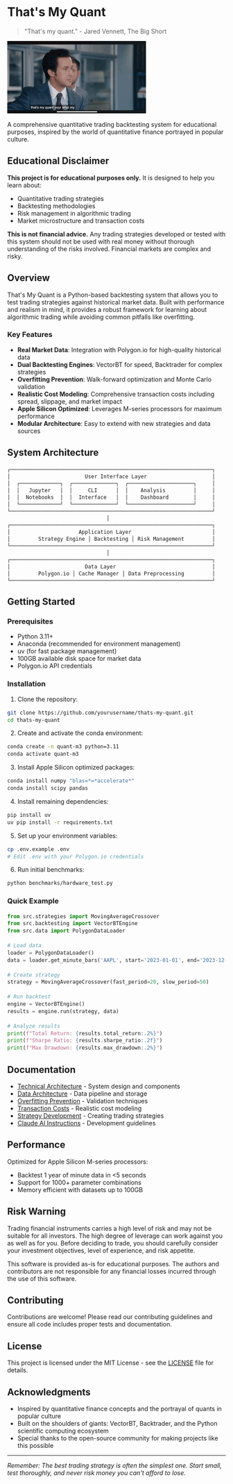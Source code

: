 # That's My Quant

> "That's my quant." - Jared Vennett, The Big Short

![That's My Quant](quant-quantitative.gif)

A comprehensive quantitative trading backtesting system for educational purposes, inspired by the world of quantitative finance portrayed in popular culture.

## Educational Disclaimer

**This project is for educational purposes only.** It is designed to help you learn about:
- Quantitative trading strategies
- Backtesting methodologies
- Risk management in algorithmic trading
- Market microstructure and transaction costs

**This is not financial advice.** Any trading strategies developed or tested with this system should not be used with real money without thorough understanding of the risks involved. Financial markets are complex and risky.

## Overview

That's My Quant is a Python-based backtesting system that allows you to test trading strategies against historical market data. Built with performance and realism in mind, it provides a robust framework for learning about algorithmic trading while avoiding common pitfalls like overfitting.

### Key Features

- **Real Market Data**: Integration with Polygon.io for high-quality historical data
- **Dual Backtesting Engines**: VectorBT for speed, Backtrader for complex strategies
- **Overfitting Prevention**: Walk-forward optimization and Monte Carlo validation
- **Realistic Cost Modeling**: Comprehensive transaction costs including spread, slippage, and market impact
- **Apple Silicon Optimized**: Leverages M-series processors for maximum performance
- **Modular Architecture**: Easy to extend with new strategies and data sources

## System Architecture

```
┌─────────────────────────────────────────────────────────────────┐
│                        User Interface Layer                     │
│  ┌─────────────┐  ┌──────────────┐  ┌─────────────────────┐     │
│  │   Jupyter   │  │     CLI      │  │    Analysis         │     │
│  │  Notebooks  │  │  Interface   │  │    Dashboard        │     │
│  └─────────────┘  └──────────────┘  └─────────────────────┘     │
└─────────────────────────────────────────────────────────────────┘
                                │
┌─────────────────────────────────────────────────────────────────┐
│                      Application Layer                          │
│         Strategy Engine │ Backtesting │ Risk Management         │
└─────────────────────────────────────────────────────────────────┘
                                │
┌─────────────────────────────────────────────────────────────────┐
│                        Data Layer                               │
│         Polygon.io │ Cache Manager │ Data Preprocessing         │
└─────────────────────────────────────────────────────────────────┘
```

## Getting Started

### Prerequisites

- Python 3.11+
- Anaconda (recommended for environment management)
- uv (for fast package management)
- 100GB available disk space for market data
- Polygon.io API credentials

### Installation

1. Clone the repository:
```bash
git clone https://github.com/yourusername/thats-my-quant.git
cd thats-my-quant
```

2. Create and activate the conda environment:
```bash
conda create -n quant-m3 python=3.11
conda activate quant-m3
```

3. Install Apple Silicon optimized packages:
```bash
conda install numpy "blas=*=*accelerate*"
conda install scipy pandas
```

4. Install remaining dependencies:
```bash
pip install uv
uv pip install -r requirements.txt
```

5. Set up your environment variables:
```bash
cp .env.example .env
# Edit .env with your Polygon.io credentials
```

6. Run initial benchmarks:
```bash
python benchmarks/hardware_test.py
```

### Quick Example

```python
from src.strategies import MovingAverageCrossover
from src.backtesting import VectorBTEngine
from src.data import PolygonDataLoader

# Load data
loader = PolygonDataLoader()
data = loader.get_minute_bars('AAPL', start='2023-01-01', end='2023-12-31')

# Create strategy
strategy = MovingAverageCrossover(fast_period=20, slow_period=50)

# Run backtest
engine = VectorBTEngine()
results = engine.run(strategy, data)

# Analyze results
print(f"Total Return: {results.total_return:.2%}")
print(f"Sharpe Ratio: {results.sharpe_ratio:.2f}")
print(f"Max Drawdown: {results.max_drawdown:.2%}")
```

## Documentation

- [Technical Architecture](plan.md) - System design and components
- [Data Architecture](data_architecture.md) - Data pipeline and storage
- [Overfitting Prevention](overfitting_prevention.md) - Validation techniques
- [Transaction Costs](transaction_costs.md) - Realistic cost modeling
- [Strategy Development](strategies/README.md) - Creating trading strategies
- [Claude AI Instructions](claude.md) - Development guidelines

## Performance

Optimized for Apple Silicon M-series processors:
- Backtest 1 year of minute data in <5 seconds
- Support for 1000+ parameter combinations
- Memory efficient with datasets up to 100GB

## Risk Warning

Trading financial instruments carries a high level of risk and may not be suitable for all investors. The high degree of leverage can work against you as well as for you. Before deciding to trade, you should carefully consider your investment objectives, level of experience, and risk appetite.

This software is provided as-is for educational purposes. The authors and contributors are not responsible for any financial losses incurred through the use of this software.

## Contributing

Contributions are welcome! Please read our contributing guidelines and ensure all code includes proper tests and documentation.

## License

This project is licensed under the MIT License - see the [LICENSE](LICENSE) file for details.

## Acknowledgments

- Inspired by quantitative finance concepts and the portrayal of quants in popular culture
- Built on the shoulders of giants: VectorBT, Backtrader, and the Python scientific computing ecosystem
- Special thanks to the open-source community for making projects like this possible

---

*Remember: The best trading strategy is often the simplest one. Start small, test thoroughly, and never risk money you can't afford to lose.*
